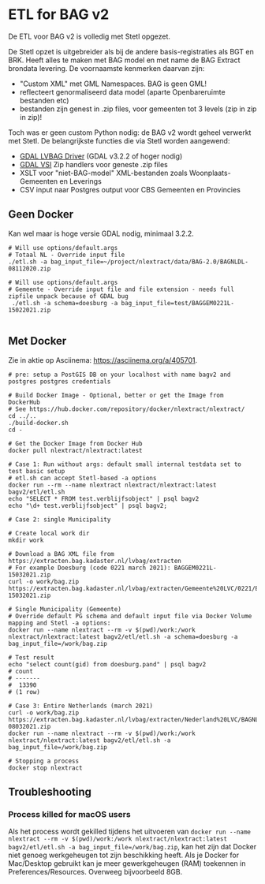 # ETL for BAG v2

De ETL voor BAG v2 is volledig met Stetl opgezet. 

De Stetl opzet is uitgebreider als bij de andere basis-registraties als BGT en BRK.
Heeft alles te maken met BAG model en met name de BAG Extract brondata levering. 
De voornaamste kenmerken daarvan zijn:

* "Custom XML" met GML Namespaces. BAG is geen GML!
* reflecteert genormaliseerd data model (aparte Openbareruimte bestanden etc)
* bestanden zijn genest in .zip files, voor gemeenten tot 3 levels (zip in zip in zip)!
 
Toch was er geen custom Python nodig: de BAG v2 wordt geheel verwerkt met Stetl.
De belangrijkste functies die via Stetl worden aangewend:

* [GDAL LVBAG Driver](https://gdal.org/drivers/vector/lvbag.html) (GDAL v3.2.2 of hoger nodig)
* [GDAL VSI](https://gdal.org/user/virtual_file_systems.html) Zip handlers voor geneste .zip files
* XSLT voor "niet-BAG-model" XML-bestanden zoals Woonplaats-Gemeenten en Leverings
* CSV input naar Postgres output voor CBS Gemeenten en Provincies

## Geen Docker

Kan wel maar is hoge versie GDAL nodig, minimaal 3.2.2.

```
# Will use options/default.args
# Totaal NL - Override input file
./etl.sh -a bag_input_file=~/project/nlextract/data/BAG-2.0/BAGNLDL-08112020.zip

# Will use options/default.args
# Gemeente - Override input file and file extension - needs full zipfile unpack because of GDAL bug
 ./etl.sh -a schema=doesburg -a bag_input_file=test/BAGGEM0221L-15022021.zip
 
```

## Met Docker

Zie in aktie op Asciinema: https://asciinema.org/a/405701.

```
# pre: setup a PostGIS DB on your localhost with name bagv2 and postgres postgres credentials
 
# Build Docker Image - Optional, better or get the Image from DockerHub
# See https://hub.docker.com/repository/docker/nlextract/nlextract/
cd ../..
./build-docker.sh
cd -

# Get the Docker Image from Docker Hub
docker pull nlextract/nlextract:latest

# Case 1: Run without args: default small internal testdata set to test basic setup
# etl.sh can accept Stetl-based -a options
docker run --rm --name nlextract nlextract/nlextract:latest bagv2/etl/etl.sh 
echo "SELECT * FROM test.verblijfsobject" | psql bagv2
echo "\d+ test.verblijfsobject" | psql bagv2;   

# Case 2: single Municipality

# Create local work dir
mkdir work 

# Download a BAG XML file from https://extracten.bag.kadaster.nl/lvbag/extracten
# For example Doesburg (code 0221 march 2021): BAGGEM0221L-15032021.zip
curl -o work/bag.zip  https://extracten.bag.kadaster.nl/lvbag/extracten/Gemeente%20LVC/0221/BAGGEM0221L-15032021.zip

# Single Municipality (Gemeente)
# Override default PG schema and default input file via Docker Volume mapping and Stetl -a options:
docker run --name nlextract --rm -v $(pwd)/work:/work nlextract/nlextract:latest bagv2/etl/etl.sh -a schema=doesburg -a bag_input_file=/work/bag.zip

# Test result
echo "select count(gid) from doesburg.pand" | psql bagv2
# count 
# -------
#  13390
# (1 row)

# Case 3: Entire Netherlands (march 2021)
curl -o work/bag.zip  https://extracten.bag.kadaster.nl/lvbag/extracten/Nederland%20LVC/BAGNLDL-08032021.zip
docker run --name nlextract --rm -v $(pwd)/work:/work nlextract/nlextract:latest bagv2/etl/etl.sh -a bag_input_file=/work/bag.zip

# Stopping a process
docker stop nlextract

```

## Troubleshooting
### Process killed for macOS users
Als het process wordt gekilled tijdens het uitvoeren van `docker run --name nlextract --rm -v $(pwd)/work:/work nlextract/nlextract:latest bagv2/etl/etl.sh -a bag_input_file=/work/bag.zip`, kan het zijn dat Docker niet genoeg werkgeheugen tot zijn beschikking heeft. Als je Docker for Mac/Desktop gebruikt kan je meer gewerkgeheugen (RAM) toekennen in Preferences/Resources. Overweeg bijvoorbeeld 8GB. 
